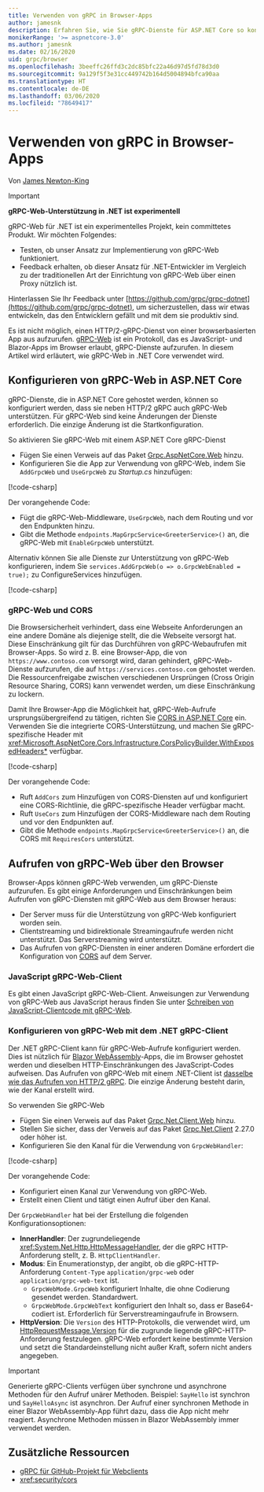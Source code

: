 ```yaml
---
title: Verwenden von gRPC in Browser-Apps
author: jamesnk
description: Erfahren Sie, wie Sie gRPC-Dienste für ASP.NET Core so konfigurieren, dass sie mit gRPC-Web von Browser-Apps aus aufgerufen werden können.
monikerRange: '>= aspnetcore-3.0'
ms.author: jamesnk
ms.date: 02/16/2020
uid: grpc/browser
ms.openlocfilehash: 3beeffc26ffd3c2dc85bfc22a46d97d5fd78d3d0
ms.sourcegitcommit: 9a129f5f3e31cc449742b164d5004894bfca90aa
ms.translationtype: HT
ms.contentlocale: de-DE
ms.lasthandoff: 03/06/2020
ms.locfileid: "78649417"
---
```

# <a name="use-grpc-in-browser-apps"></a>Verwenden von gRPC in Browser-Apps

Von [James Newton-King](https://twitter.com/jamesnk)

> [!IMPORTANT]
> **gRPC-Web-Unterstützung in .NET ist experimentell**
>
> gRPC-Web für .NET ist ein experimentelles Projekt, kein committetes Produkt. Wir möchten Folgendes:
>
> * Testen, ob unser Ansatz zur Implementierung von gRPC-Web funktioniert.
> * Feedback erhalten, ob dieser Ansatz für .NET-Entwickler im Vergleich zu der traditionellen Art der Einrichtung von gRPC-Web über einen Proxy nützlich ist.
>
> Hinterlassen Sie Ihr Feedback unter [https://github.com/grpc/grpc-dotnet](https://github.com/grpc/grpc-dotnet), um sicherzustellen, dass wir etwas entwickeln, das den Entwicklern gefällt und mit dem sie produktiv sind.

Es ist nicht möglich, einen HTTP/2-gRPC-Dienst von einer browserbasierten App aus aufzurufen. [gRPC-Web](https://github.com/grpc/grpc/blob/master/doc/PROTOCOL-WEB.md) ist ein Protokoll, das es JavaScript- und Blazor-Apps im Browser erlaubt, gRPC-Dienste aufzurufen. In diesem Artikel wird erläutert, wie gRPC-Web in .NET Core verwendet wird.

## <a name="configure-grpc-web-in-aspnet-core"></a>Konfigurieren von gRPC-Web in ASP.NET Core

gRPC-Dienste, die in ASP.NET Core gehostet werden, können so konfiguriert werden, dass sie neben HTTP/2 gRPC auch gRPC-Web unterstützen. Für gRPC-Web sind keine Änderungen der Dienste erforderlich. Die einzige Änderung ist die Startkonfiguration.

So aktivieren Sie gRPC-Web mit einem ASP.NET Core gRPC-Dienst

* Fügen Sie einen Verweis auf das Paket [Grpc.AspNetCore.Web](https://www.nuget.org/packages/Grpc.AspNetCore.Web) hinzu.
* Konfigurieren Sie die App zur Verwendung von gRPC-Web, indem Sie `AddGrpcWeb` und `UseGrpcWeb` zu *Startup.cs* hinzufügen:

[!code-csharp[](~/grpc/browser/sample/Startup.cs?name=snippet_1&highlight=10,14)]

Der vorangehende Code:

* Fügt die gRPC-Web-Middleware, `UseGrpcWeb`, nach dem Routing und vor den Endpunkten hinzu.
* Gibt die Methode `endpoints.MapGrpcService<GreeterService>()` an, die gRPC-Web mit `EnableGrpcWeb` unterstützt. 

Alternativ können Sie alle Dienste zur Unterstützung von gRPC-Web konfigurieren, indem Sie `services.AddGrpcWeb(o => o.GrpcWebEnabled = true);` zu ConfigureServices hinzufügen.

[!code-csharp[](~/grpc/browser/sample/AllServicesSupportExample_Startup.cs?name=snippet_1&highlight=6,13)]

### <a name="grpc-web-and-cors"></a>gRPC-Web und CORS

Die Browsersicherheit verhindert, dass eine Webseite Anforderungen an eine andere Domäne als diejenige stellt, die die Webseite versorgt hat. Diese Einschränkung gilt für das Durchführen von gRPC-Webaufrufen mit Browser-Apps. So wird z. B. eine Browser-App, die von `https://www.contoso.com` versorgt wird, daran gehindert, gRPC-Web-Dienste aufzurufen, die auf `https://services.contoso.com` gehostet werden. Die Ressourcenfreigabe zwischen verschiedenen Ursprüngen (Cross Origin Resource Sharing, CORS) kann verwendet werden, um diese Einschränkung zu lockern.

Damit Ihre Browser-App die Möglichkeit hat, gRPC-Web-Aufrufe ursprungsübergreifend zu tätigen, richten Sie [CORS in ASP.NET Core](xref:security/cors) ein. Verwenden Sie die integrierte CORS-Unterstützung, und machen Sie gRPC-spezifische Header mit <xref:Microsoft.AspNetCore.Cors.Infrastructure.CorsPolicyBuilder.WithExposedHeaders*> verfügbar.

[!code-csharp[](~/grpc/browser/sample/CORS_Startup.cs?name=snippet_1&highlight=5-11,19,24)]

Der vorangehende Code:

* Ruft `AddCors` zum Hinzufügen von CORS-Diensten auf und konfiguriert eine CORS-Richtlinie, die gRPC-spezifische Header verfügbar macht.
* Ruft `UseCors` zum Hinzufügen der CORS-Middleware nach dem Routing und vor den Endpunkten auf.
* Gibt die Methode `endpoints.MapGrpcService<GreeterService>()` an, die CORS mit `RequiresCors` unterstützt.

## <a name="call-grpc-web-from-the-browser"></a>Aufrufen von gRPC-Web über den Browser

Browser-Apps können gRPC-Web verwenden, um gRPC-Dienste aufzurufen. Es gibt einige Anforderungen und Einschränkungen beim Aufrufen von gRPC-Diensten mit gRPC-Web aus dem Browser heraus:

* Der Server muss für die Unterstützung von gRPC-Web konfiguriert worden sein.
* Clientstreaming und bidirektionale Streamingaufrufe werden nicht unterstützt. Das Serverstreaming wird unterstützt.
* Das Aufrufen von gRPC-Diensten in einer anderen Domäne erfordert die Konfiguration von [CORS](xref:security/cors) auf dem Server.

### <a name="javascript-grpc-web-client"></a>JavaScript gRPC-Web-Client

Es gibt einen JavaScript gRPC-Web-Client. Anweisungen zur Verwendung von gRPC-Web aus JavaScript heraus finden Sie unter [Schreiben von JavaScript-Clientcode mit gRPC-Web](https://github.com/grpc/grpc-web/tree/master/net/grpc/gateway/examples/helloworld#write-client-code).

### <a name="configure-grpc-web-with-the-net-grpc-client"></a>Konfigurieren von gRPC-Web mit dem .NET gRPC-Client

Der .NET gRPC-Client kann für gRPC-Web-Aufrufe konfiguriert werden. Dies ist nützlich für [Blazor WebAssembly](xref:blazor/index#blazor-webassembly)-Apps, die im Browser gehostet werden und dieselben HTTP-Einschränkungen des JavaScript-Codes aufweisen. Das Aufrufen von gRPC-Web mit einem .NET-Client ist [dasselbe wie das Aufrufen von HTTP/2 gRPC](xref:grpc/client). Die einzige Änderung besteht darin, wie der Kanal erstellt wird.

So verwenden Sie gRPC-Web

* Fügen Sie einen Verweis auf das Paket [Grpc.Net.Client.Web](https://www.nuget.org/packages/Grpc.Net.Client.Web) hinzu.
* Stellen Sie sicher, dass der Verweis auf das Paket [Grpc.Net.Client](https://www.nuget.org/packages/Grpc.Net.Client) 2.27.0 oder höher ist.
* Konfigurieren Sie den Kanal für die Verwendung von `GrpcWebHandler`:

[!code-csharp[](~/grpc/browser/sample/Handler.cs?name=snippet_1)]

Der vorangehende Code:

* Konfiguriert einen Kanal zur Verwendung von gRPC-Web.
* Erstellt einen Client und tätigt einen Aufruf über den Kanal.

Der `GrpcWebHandler` hat bei der Erstellung die folgenden Konfigurationsoptionen:

* **InnerHandler**: Der zugrundeliegende <xref:System.Net.Http.HttpMessageHandler>, der die gRPC HTTP-Anforderung stellt, z. B. `HttpClientHandler`.
* **Modus**: Ein Enumerationstyp, der angibt, ob die gRPC-HTTP-Anforderung `Content-Type` `application/grpc-web` oder `application/grpc-web-text` ist.
    * `GrpcWebMode.GrpcWeb` konfiguriert Inhalte, die ohne Codierung gesendet werden. Standardwert.
    * `GrpcWebMode.GrpcWebText` konfiguriert den Inhalt so, dass er Base64-codiert ist. Erforderlich für Serverstreamingaufrufe in Browsern.
* **HttpVersion**: Die `Version` des HTTP-Protokolls, die verwendet wird, um [HttpRequestMessage.Version](xref:System.Net.Http.HttpRequestMessage.Version) für die zugrunde liegende gRPC-HTTP-Anforderung festzulegen. gRPC-Web erfordert keine bestimmte Version und setzt die Standardeinstellung nicht außer Kraft, sofern nicht anders angegeben.

> [!IMPORTANT]
> Generierte gRPC-Clients verfügen über synchrone und asynchrone Methoden für den Aufruf unärer Methoden. Beispiel: `SayHello` ist synchron und `SayHelloAsync` ist asynchron. Der Aufruf einer synchronen Methode in einer Blazor WebAssembly-App führt dazu, dass die App nicht mehr reagiert. Asynchrone Methoden müssen in Blazor WebAssembly immer verwendet werden.

## <a name="additional-resources"></a>Zusätzliche Ressourcen

* [gRPC für GitHub-Projekt für Webclients](https://github.com/grpc/grpc-web)
* <xref:security/cors>
